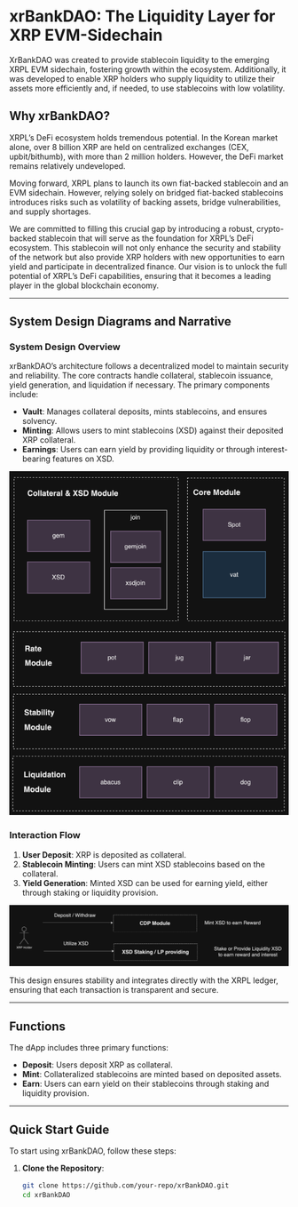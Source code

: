 # xrBankDAO: The Liquidity Layer for XRP EVM-Sidechain

XrBankDAO was created to provide stablecoin liquidity to the emerging XRPL EVM sidechain, fostering growth within the ecosystem. Additionally, it was developed to enable XRP holders who supply liquidity to utilize their assets more efficiently and, if needed, to use stablecoins with low volatility.

## Why xrBankDAO?

XRPL’s DeFi ecosystem holds tremendous potential. In the Korean market alone, over 8 billion XRP are held on centralized exchanges (CEX, upbit/bithumb), with more than 2 million holders. However, the DeFi market remains relatively undeveloped.

Moving forward, XRPL plans to launch its own fiat-backed stablecoin and an EVM sidechain. However, relying solely on bridged fiat-backed stablecoins introduces risks such as volatility of backing assets, bridge vulnerabilities, and supply shortages.

We are committed to filling this crucial gap by introducing a robust, crypto-backed stablecoin that will serve as the foundation for XRPL’s DeFi ecosystem. This stablecoin will not only enhance the security and stability of the network but also provide XRP holders with new opportunities to earn yield and participate in decentralized finance. Our vision is to unlock the full potential of XRPL’s DeFi capabilities, ensuring that it becomes a leading player in the global blockchain economy.

---

## System Design Diagrams and Narrative

### System Design Overview

xrBankDAO’s architecture follows a decentralized model to maintain security and reliability. The core contracts handle collateral, stablecoin issuance, yield generation, and liquidation if necessary. The primary components include:

- **Vault**: Manages collateral deposits, mints stablecoins, and ensures solvency.
- **Minting**: Allows users to mint stablecoins (XSD) against their deposited XRP collateral.
- **Earnings**: Users can earn yield by providing liquidity or through interest-bearing features on XSD.

![System Diagram](./Modules.png)

### Interaction Flow

1. **User Deposit**: XRP is deposited as collateral.
2. **Stablecoin Minting**: Users can mint XSD stablecoins based on the collateral.
3. **Yield Generation**: Minted XSD can be used for earning yield, either through staking or liquidity provision.

![System Diagram](./flow.png)

This design ensures stability and integrates directly with the XRPL ledger, ensuring that each transaction is transparent and secure.

---

## Functions

The dApp includes three primary functions:

- **Deposit**: Users deposit XRP as collateral.
- **Mint**: Collateralized stablecoins are minted based on deposited assets.
- **Earn**: Users can earn yield on their stablecoins through staking and liquidity provision.

---

## Quick Start Guide

To start using xrBankDAO, follow these steps:

1. **Clone the Repository**:
   ```bash
   git clone https://github.com/your-repo/xrBankDAO.git
   cd xrBankDAO
   ```
